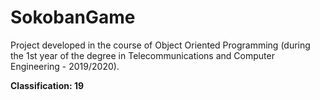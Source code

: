 # SokobanGame
Project developed in the course of Object Oriented Programming (during the 1st year of the degree in Telecommunications and Computer Engineering - 2019/2020).

<b>Classification: 19</b>
